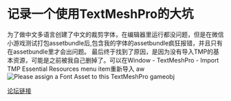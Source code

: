 # 记录一个使用TextMeshPro的大坑
为了做中文多语言创建了中文的裁剪字体，在编辑器里运行都没问题，但是在微信小游戏测试打包assetbundle后,包含我的字体的assetbundle疯狂报错，并且只有在assetbundle里才会出问题。
最后终于找到了原因，是因为没有导入TMP的基本资源，可能是之前被我自己删掉了。可以在Window - TextMeshPro - Import TMP Essential Resources menu item重新导入
aw
![Please assign a Font Asset to this TextMeshPro gameobj]((https://github.com/h87545645/Blog/blob/main/unity3d/img/2023.png) "unity 论坛")

[论坛链接](https://forum.unity.com/threads/please-assign-a-font-asset-to-this-textmeshpro-gameobj.1022008/)




